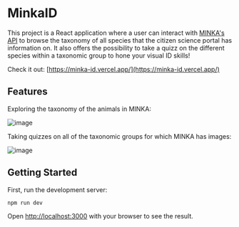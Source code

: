 # MinkaID

This project is a React application where a user can interact with [MINKA's API](https://api.minka-sdg.org/v1/docs/)
to browse the taxonomy of all species that the citizen science portal has information on. It also offers the possibility to take a quizz on the different species within a taxonomic group to hone your visual ID skills!

Check it out: [https://minka-id.vercel.app/](https://minka-id.vercel.app/)

## Features

Exploring the taxonomy of the animals in MINKA:

![image](https://github.com/user-attachments/assets/2d68cc6d-5ba4-4ce4-9e50-915e7905e956)

Taking quizzes on all of the taxonomic groups for which MINKA has images:

![image](https://github.com/user-attachments/assets/8c87e2b5-2db4-47eb-9f8f-f7f0d425d877)


## Getting Started

First, run the development server:

```bash
npm run dev
```

Open [http://localhost:3000](http://localhost:3000) with your browser to see the result.

